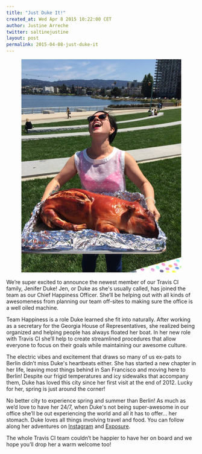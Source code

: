 ```yaml
---
title: "Just Duke It!"
created_at: Wed Apr 8 2015 10:22:00 CET
author: Justine Arreche
twitter: saltinejustine
layout: post
permalink: 2015-04-08-just-duke-it
---
```


<figure class="right small">
  <img src="/images/2015-04-02-jen-duke.jpg">
</figure>

We’re super excited to announce the newest member of our Travis CI family, Jenifer Duke! Jen, or Duke as she's usually called, has joined the team as our Chief Happiness Officer. She’ll be helping out with all kinds of awesomeness from planning our team off-sites to making sure the office is a well oiled machine.

Team Happiness is a role Duke learned she fit into naturally. After working as a secretary for the Georgia House of Representatives, she realized being organized and helping people has always floated her boat. In her new role with Travis CI she’ll help to create streamlined procedures that allow everyone to focus on their goals while maintaining our awesome culture.

The electric vibes and excitement that draws so many of us ex-pats to Berlin didn’t miss Duke's heartbeats either. She has started a new chapter in her life, leaving most things behind in San Francisco and moving here to Berlin! Despite our frigid temperatures and icy sidewalks that accompany them, Duke has loved this city since her first visit at the end of 2012. Lucky for her, spring is just around the corner!

No better city to experience spring and summer than Berlin! As much as we’d love to have her 24/7, when Duke's not being super-awesome in our office she’ll be out experiencing the world and all it has to offer… her stomach. Duke loves all things involving travel and food. You can follow along her adventures on [Instagram](https://instagram.com/thedukeofberlin/) and [Exposure](https://theduke.exposure.co/). 

The whole Travis CI team couldn’t be happier to have her on board and we hope you’ll drop her a warm welcome too!
